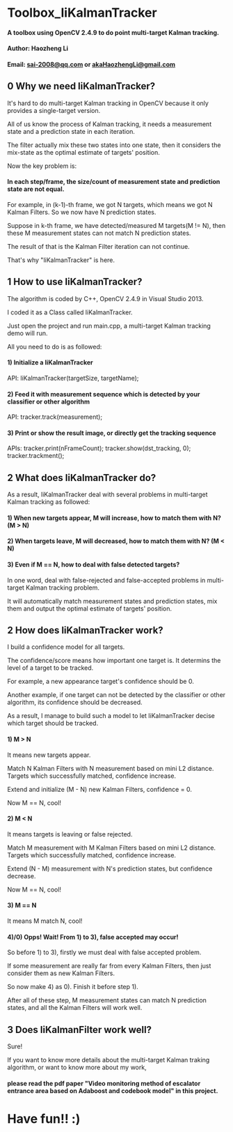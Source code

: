 # Toolbox_liKalmanTracker
#### A toolbox using OpenCV 2.4.9 to do point multi-target Kalman tracking.

#### Author: Haozheng Li
#### Email: sai-2008@qq.com or akaHaozhengLi@gmail.com

## 0 Why we need liKalmanTracker?
It's hard to do multi-target Kalman tracking in OpenCV because it only provides a single-target version.

All of us know the process of Kalman tracking, it needs a measurement state and a prediction state in each iteration.

The filter actually mix these two states into one state, then it considers the mix-state as the optimal estimate of targets' position.

Now the key problem is:

#### In each step/frame, the size/count of measurement state and prediction state are not equal.

For example, in (k-1)-th frame, we got N targets, which means we got N Kalman Filters. So we now have N prediction states.

Suppose in k-th frame, we have detected/measured M targets(M != N), then these M measurement states can not match N prediction states.

The result of that is the Kalman Filter iteration can not continue.

That's why "liKalmanTracker" is here.
  
## 1 How to use liKalmanTracker?

The algorithm is coded by C++, OpenCV 2.4.9 in Visual Studio 2013.

I coded it as a Class called liKalmanTracker.

Just open the project and run main.cpp, a multi-target Kalman tracking demo will run.

All you need to do is as followed:

#### 1) Initialize a liKalmanTracker

API: liKalmanTracker(targetSize, targetName);

#### 2) Feed it with measurement sequence which is detected by your classifier or other algorithm

API: tracker.track(measurement);

#### 3) Print or show the result image, or directly get the tracking sequence

APIs: tracker.print(nFrameCount); tracker.show(dst_tracking, 0); tracker.trackment();

## 2 What does liKalmanTracker do?
As a result, liKalmanTracker deal with several problems in multi-target Kalman tracking as followed:

#### 1) When new targets appear, M will increase, how to match them with N? (M > N)

#### 2) When targets leave, M will decreased, how to match them with N? (M < N)

#### 3) Even if M == N, how to deal with false detected targets?

In one word, <liKalmanTracker> deal with false-rejected and false-accepted problems in multi-target Kalman tracking problem.
  
It will automatically match measurement states and prediction states, mix them and output the optimal estimate of targets' position.

## 2 How does liKalmanTracker work?

I build a confidence model for all targets.

The confidence/score means how important one target is. It determins the level of a target to be tracked.

For example, a new appearance target's confidence should be 0.

Another example, if one target can not be detected by the classifier or other algorithm, its confidence should be decreased.

As a result, I manage to build such a model to let liKalmanTracker decise which target should be tracked.

#### 1) M > N

It means new targets appear.

Match N Kalman Filters with N measurement based on mini L2 distance. Targets which successfully matched, confidence increase.

Extend and initialize (M - N) new Kalman Filters, confidence = 0.

Now M == N, cool!

#### 2) M < N

It means targets is leaving or false rejected.

Match M measurement with M Kalman Filters based on mini L2 distance. Targets which successfully matched, confidence increase.

Extend (N - M) measurement with N's prediction states, but confidence decrease.

Now M == N, cool!

#### 3) M == N

It means M match N, cool!

#### 4)/0) Opps! Wait! From 1) to 3), false accepted may occur!

So before 1) to 3), firstly we must deal with false accepted problem.

If some measurement are really far from every Kalman Filters, then just consider them as new Kalman Filters.

So now make 4) as 0). Finish it before step 1).

After all of these step, M measurement states can match N prediction states, and all the Kalman Filters will work well.

## 3 Does liKalmanFilter work well?

Sure!

If you want to know more details about the multi-target Kalman traking algorithm, or want to know more about my work,

#### please read the pdf paper "Video monitoring method of escalator entrance area based on Adaboost and codebook model" in this project.


# Have fun!! :)

